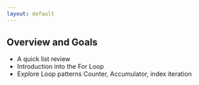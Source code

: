 ```yaml
---
layout: default
---
```


## Overview and Goals

* A quick list review
* Introduction into the For Loop
* Explore Loop patterns Counter, Accumulator, index iteration